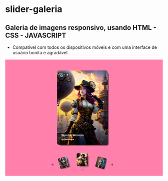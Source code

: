 # slider-galeria
## Galeria de imagens responsivo, usando HTML - CSS - JAVASCRIPT
- Compatível com todos os dispositivos móveis e com uma interface de usuário bonita e agradável.

![imagens ai galelia](https://github.com/Ivanctga/slider-galeria/blob/main/slider.png)
